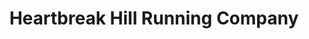 ---
title: "Heartbreak Hill Running Company"
url: /newton/heartbreak-hill-running-company/
shop: sports
---